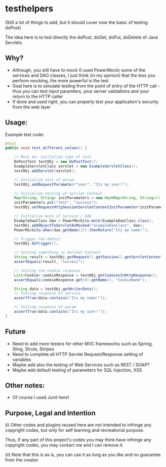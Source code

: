 # testhelpers
(Still a lot of things to add, but it should cover now the basic of testing doPost)

The idea here is to test directly the doPost, doGet, doPut, doDelete of Java Servlets.


## Why?

- Although, you still have to mock (I used PowerMock) some of the services and DAO classes, I just think (in my opinion) that the less you perform mocking, the more powerful is the test
- Goal here is to simulate testing from the point of entry of the HTTP call - thus you can test input paramters, your server validations and your return to the HTTP caller
-  If done and used right, you can properly test your application's security from the web layer

## Usage:
Example test code:
```java
@Test
public void test_different_values() {

	// Must do: Initialize type of test
	DoPostTest testObj = new DoPostTest();
	ExampleServletClass servlet = new ExampleServletClass();
	testObj.addServlet(servlet);

	// Initialize test of param
	testObj.addRequestParameter("user", "Its my user!");

	// Initialize testing of Servlet Context
	Map<String, String> initParameters = new HashMap<String, String>();
	initParameters.put("test", "success");
	testObj.setRequestHttpSessionServletContextInitParameter(initParameters);

	// Initialize mock of Service / DAO
	ExampleDaoClass dao = PowerMockito.mock(ExampleDaoClass.class);
	testObj.addObjectToServletAsMocked("exampleDaoClass", dao);
	PowerMockito.when(dao.getName(1)).thenReturn("Its my name!");

	// Trigger the doPost
	testObj.doTrigger();

	// testing something in Servlet Context
	String result = testObj.getRequest().getSession().getServletContext().getInitParameter("test");
	assertEquals(result, "success");

	// testing the cookie response
	List<Cookie> cookieResponse = testObj.getCookiesInHttpResponse();
	assertEquals(cookieResponse.get(0).getName(), "CookieName");

	String data = testObj.getWriterData();
	// Testing response of service
	assertTrue(data.contains("Its my name!"));

	// Testing response of param
	assertTrue(data.contains("Its my user!"));
}
```

## Future
- Need to add more testers for other MVC frameworks such as Spring, Sling, Struts, Stripes
- Need to complete all HTTP Servlet Request/Response setting of variables
- Maybe add also the testing of Web Services such as REST / SOAP?
- Maybe add default testing of parameters for SQL Injection, XSS 

## Other notes:
- Of course I used Junit here!

## Purpose, Legal and Intention

(i) Other codes and plugins reused here are not intended to infringe any copyright codes, but only for self learning and recreational purpose.

Thus, if any part of this project's codes you may think have infringe any copyright codes, you may contact me and I can remove it.

(ii) Note that this is as is, you can use it as long as you like and no guarantee from the creator  